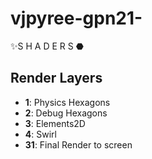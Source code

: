 # vjpyree-gpn21-
✨S H A D E R S ⬣


## Render Layers
* **1**: Physics Hexagons
* **2**: Debug Hexagons
* **3**: Elements2D
* **4**: Swirl
* **31**: Final Render to screen